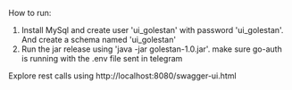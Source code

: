 How to run:
1. Install MySql and create user 'ui_golestan' with password 'ui_golestan'. And create a schema named 'ui_golestan'
2. Run the jar release using 'java -jar golestan-1.0.jar'. make sure go-auth is running with the .env file sent in telegram

Explore rest calls using http://localhost:8080/swagger-ui.html
